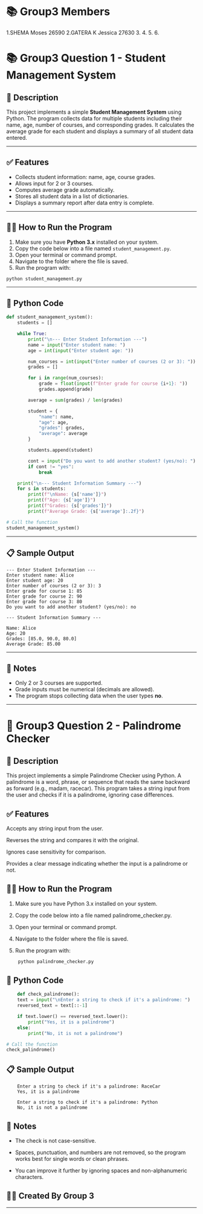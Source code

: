 # 📚 Group3 Members
1.SHEMA Moses 26590
2.GATERA K Jessica 27630
3.
4.
5.
6.

# 📚 Group3 Question 1 - Student Management System

## 📌 Description

This project implements a simple **Student Management System** using Python. The program collects data for multiple students including their name, age, number of courses, and corresponding grades. It calculates the average grade for each student and displays a summary of all student data entered.

---

## ✅ Features

- Collects student information: name, age, course grades.
- Allows input for 2 or 3 courses.
- Computes average grade automatically.
- Stores all student data in a list of dictionaries.
- Displays a summary report after data entry is complete.

---

## 🧑‍💻 How to Run the Program

1. Make sure you have **Python 3.x** installed on your system.
2. Copy the code below into a file named `student_management.py`.
3. Open your terminal or command prompt.
4. Navigate to the folder where the file is saved.
5. Run the program with:

```bash
python student_management.py
```

---

## 🧾 Python Code

```python
def student_management_system():
    students = []

    while True:
        print("\n--- Enter Student Information ---")
        name = input("Enter student name: ")
        age = int(input("Enter student age: "))

        num_courses = int(input("Enter number of courses (2 or 3): "))
        grades = []

        for i in range(num_courses):
            grade = float(input(f"Enter grade for course {i+1}: "))
            grades.append(grade)

        average = sum(grades) / len(grades)

        student = {
            "name": name,
            "age": age,
            "grades": grades,
            "average": average
        }

        students.append(student)

        cont = input("Do you want to add another student? (yes/no): ").lower()
        if cont != "yes":
            break

    print("\n--- Student Information Summary ---")
    for s in students:
        print(f"\nName: {s['name']}")
        print(f"Age: {s['age']}")
        print(f"Grades: {s['grades']}")
        print(f"Average Grade: {s['average']:.2f}")

# Call the function
student_management_system()
```

---

## 📋 Sample Output

```
--- Enter Student Information ---
Enter student name: Alice
Enter student age: 20
Enter number of courses (2 or 3): 3
Enter grade for course 1: 85
Enter grade for course 2: 90
Enter grade for course 3: 80
Do you want to add another student? (yes/no): no

--- Student Information Summary ---

Name: Alice
Age: 20
Grades: [85.0, 90.0, 80.0]
Average Grade: 85.00
```

---

## 📝 Notes

- Only 2 or 3 courses are supported.
- Grade inputs must be numerical (decimals are allowed).
- The program stops collecting data when the user types **no**.

---

# 🔁 Group3 Question 2 - Palindrome Checker

## 📌 Description
This project implements a simple Palindrome Checker using Python. A palindrome is a word, phrase, or sequence that reads the same backward as forward (e.g., madam, racecar). This program takes a string input from the user and checks if it is a palindrome, ignoring case differences.

## ✅ Features
Accepts any string input from the user.

Reverses the string and compares it with the original.

Ignores case sensitivity for comparison.

Provides a clear message indicating whether the input is a palindrome or not.

## 🧑‍💻 How to Run the Program
1. Make sure you have Python 3.x installed on your system.

2. Copy the code below into a file named palindrome_checker.py.

3. Open your terminal or command prompt.

4. Navigate to the folder where the file is saved.

5. Run the program with:

   ```bash
    python palindrome_checker.py
    ```
    
## 🧾 Python Code

```python
    def check_palindrome():
    text = input("\nEnter a string to check if it's a palindrome: ")
    reversed_text = text[::-1]

    if text.lower() == reversed_text.lower():
        print("Yes, it is a palindrome")
    else:
        print("No, it is not a palindrome")

# Call the function
check_palindrome()

```
## 📋 Sample Output

```
    Enter a string to check if it's a palindrome: RaceCar
    Yes, it is a palindrome

```

```
    Enter a string to check if it's a palindrome: Python
    No, it is not a palindrome

```

## 📝 Notes

* The check is not case-sensitive.

* Spaces, punctuation, and numbers are not removed, so the program works best for single words or clean phrases.

* You can improve it further by ignoring spaces and non-alphanumeric characters.



## 👨‍🎓 Created By Group 3

---
